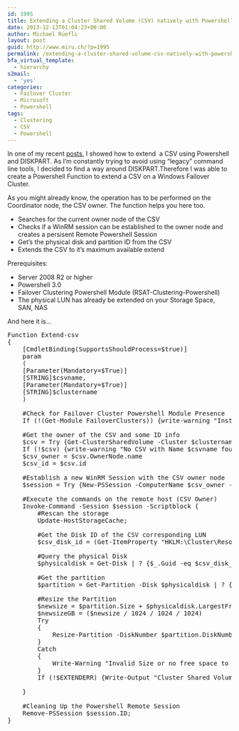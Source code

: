 ```yaml
---
id: 1995
title: Extending a Cluster Shared Volume (CSV) natively with Powershell
date: 2013-12-13T01:04:23+00:00
author: Michael Rüefli
layout: post
guid: http://www.miru.ch/?p=1995
permalink: /extending-a-cluster-shared-volume-csv-natively-with-powershell/
bfa_virtual_template:
  - hierarchy
s2mail:
  - 'yes'
categories:
  - Failover Cluster
  - Microsoft
  - Powershell
tags:
  - Clustering
  - CSV
  - Powershell
---
```

In one of my recent <a href="http://www.miru.ch/automating-online-extension-of-a-csv-using-powershell/" target="_blank">posts</a>, I showed how to extend  a CSV using Powershell and DISKPART. As I&#8217;m constantly trying to avoid using &#8220;legacy&#8221; command line tools, I decided to find a way around DISKPART.Therefore I was able to create a Powershell Function to extend a CSV on a Windows Failover Cluster.

As you might already know, the operation has to be performed on the Coordinator node, the CSV owner. The function helps you here too.

  * Searches for the current owner node of the CSV
  * Checks if a WinRM session can be established to the owner node and creates a persisent Remote Powershell Session
  * Get&#8217;s the physical disk and partition ID from the CSV
  * Extends the CSV to it&#8217;s maximum available extend

Prerequisites:

  * Server 2008 R2 or higher
  * Powershell 3.0
  * Failover Clustering Powershell Module (RSAT-Clustering-Powershell)
  * The physical LUN has already be extended on your Storage Space, SAN, NAS

And here it is&#8230;

<pre>Function Extend-csv
{
    [CmdletBinding(SupportsShouldProcess=$true)]
    param
    (
    [Parameter(Mandatory=$True)]
    [STRING]$csvname,
    [Parameter(Mandatory=$True)]
    [STRING]$clustername    
    )

    #Check for Failover Cluster Powershell Module Presence
    If (!(Get-Module FailoverClusters)) {write-warning "Install Failover Clustering Powershell Module first!";break}

    #Get the owner of the CSV and some ID info
    $csv = Try {Get-ClusterSharedVolume -Cluster $clustername  -ErrorAction STOP | ? {$_.Name -eq "$csvname"} } Catch {}
    If (!$csv) {write-warning "No CSV with Name $csvname found on Cluster $clustername";break}
    $csv_owner = $csv.OwnerNode.name
    $csv_id = $csv.id

    #Establish a new WinRM Session with the CSV owner node
    $session = Try {New-PSSession -ComputerName $csv_owner -ErrorAction STOP} Catch {Write-Warning "Error while trying to establish a WinRM Session to Host: $csv_owner";break}

    #Execute the commands on the remote host (CSV Owner)
    Invoke-Command -Session $session -Scriptblock {
        #Rescan the storage
        Update-HostStorageCache;

        #Get the Disk ID of the CSV corresponding LUN
        $csv_disk_id = (Get-ItemProperty "HKLM:\Cluster\Resources\$USING:csv_id\Parameters").DiskIdGuid;

        #Query the physical Disk
        $physicaldisk = Get-Disk | ? {$_.Guid -eq $csv_disk_id};

        #Get the partition
        $partition = Get-Partition -Disk $physicaldisk | ? {$_.Type -ne 'Reserved'}

        #Resize the Partition
        $newsize = $partition.Size + $physicaldisk.LargestFreeExtent
        $newsizeGB = ($newsize / 1024 / 1024 / 1024)
        Try
        {
            Resize-Partition -DiskNumber $partition.DiskNumber -PartitionNumber $partition.PartitionNumber -Size $newsize -ErrorAction STOP -ErrorVariable EXTENDERR;
        }
        Catch
        {
            Write-Warning "Invalid Size or no free space to extend the volume";
        }
        If (!$EXTENDERR) {Write-Output "Cluster Shared Volume: $csvname on Cluster: $clustername has been successfully extended to $newsizeGB GB"}

    }

    #Cleaning Up the Powershell Remote Session
    Remove-PSSession $session.ID;
}</pre>